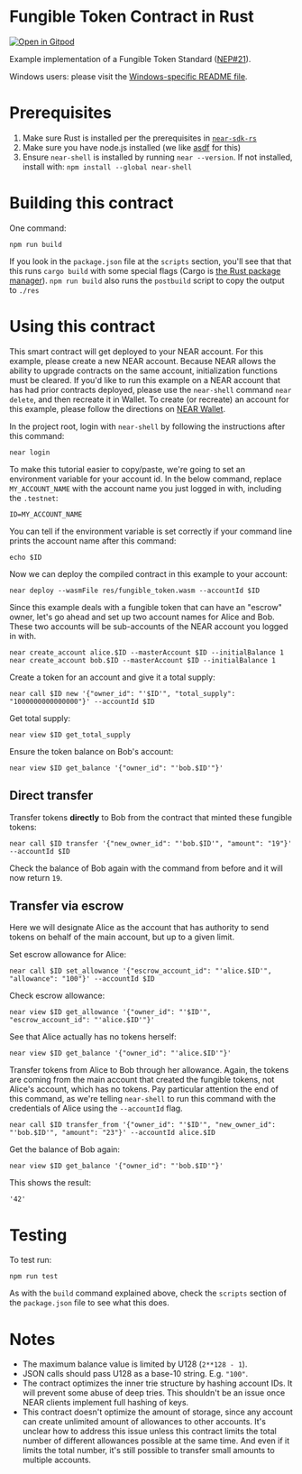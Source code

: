 Fungible Token Contract in Rust
===============================

[![Open in Gitpod](https://gitpod.io/button/open-in-gitpod.svg)](https://gitpod.io/#https://github.com/near-examples/rust-fungible-token)

<!-- MAGIC COMMENT: DO NOT DELETE! Everything above this line is hidden on NEAR Examples page -->

Example implementation of a Fungible Token Standard ([NEP#21](https://github.com/nearprotocol/neps/pull/21)).

Windows users: please visit the [Windows-specific README file](README-Windows.md).


Prerequisites
=============

1. Make sure Rust is installed per the prerequisites in [`near-sdk-rs`](https://github.com/nearprotocol/near-sdk-rs)
2. Make sure you have node.js installed (we like [asdf](https://github.com/asdf-vm/asdf) for this)
3. Ensure `near-shell` is installed by running `near --version`. If not installed, install with: `npm install --global near-shell`


Building this contract
======================

One command:

    npm run build

If you look in the `package.json` file at the `scripts` section, you'll see that that this runs `cargo build` with some special flags (Cargo is [the Rust package manager](https://doc.rust-lang.org/cargo/index.html)). `npm run build` also runs the `postbuild` script to copy the output to `./res`


Using this contract
===================

This smart contract will get deployed to your NEAR account. For this example, please create a new NEAR account. Because NEAR allows the ability to upgrade contracts on the same account, initialization functions must be cleared. If you'd like to run this example on a NEAR account that has had prior contracts deployed, please use the `near-shell` command `near delete`, and then recreate it in Wallet. To create (or recreate) an account for this example, please follow the directions on [NEAR Wallet](https://wallet.testnet.nearprotocol.com).

In the project root, login with `near-shell` by following the instructions after this command:

    near login

To make this tutorial easier to copy/paste, we're going to set an environment variable for your account id. In the below command, replace `MY_ACCOUNT_NAME` with the account name you just logged in with, including the `.testnet`:

    ID=MY_ACCOUNT_NAME

You can tell if the environment variable is set correctly if your command line prints the account name after this command:

    echo $ID

Now we can deploy the compiled contract in this example to your account:

    near deploy --wasmFile res/fungible_token.wasm --accountId $ID

Since this example deals with a fungible token that can have an "escrow" owner, let's go ahead and set up two account names for Alice and Bob. These two accounts will be sub-accounts of the NEAR account you logged in with.

    near create_account alice.$ID --masterAccount $ID --initialBalance 1
    near create_account bob.$ID --masterAccount $ID --initialBalance 1

Create a token for an account and give it a total supply:

    near call $ID new '{"owner_id": "'$ID'", "total_supply": "1000000000000000"}' --accountId $ID

Get total supply:

    near view $ID get_total_supply

Ensure the token balance on Bob's account:

    near view $ID get_balance '{"owner_id": "'bob.$ID'"}'


Direct transfer
---------------

Transfer tokens **directly** to Bob from the contract that minted these fungible tokens:

    near call $ID transfer '{"new_owner_id": "'bob.$ID'", "amount": "19"}' --accountId $ID

Check the balance of Bob again with the command from before and it will now return `19`.


Transfer via escrow
-------------------

Here we will designate Alice as the account that has authority to send tokens on behalf of the main account, but up to a given limit.

Set escrow allowance for Alice:

    near call $ID set_allowance '{"escrow_account_id": "'alice.$ID'", "allowance": "100"}' --accountId $ID

Check escrow allowance:

    near view $ID get_allowance '{"owner_id": "'$ID'", "escrow_account_id": "'alice.$ID'"}'

See that Alice actually has no tokens herself:

    near view $ID get_balance '{"owner_id": "'alice.$ID'"}'

Transfer tokens from Alice to Bob through her allowance. Again, the tokens are coming from the main account that created the fungible tokens, not Alice's account, which has no tokens. Pay particular attention the end of this command, as we're telling `near-shell` to run this command with the credentials of Alice using the `--accountId` flag.

    near call $ID transfer_from '{"owner_id": "'$ID'", "new_owner_id": "'bob.$ID'", "amount": "23"}' --accountId alice.$ID

Get the balance of Bob again:

    near view $ID get_balance '{"owner_id": "'bob.$ID'"}'

This shows the result:

    '42'


Testing
=======

To test run:

    npm run test

As with the `build` command explained above, check the `scripts` section of the `package.json` file to see what this does.


Notes
=====

- The maximum balance value is limited by U128 (`2**128 - 1`).
- JSON calls should pass U128 as a base-10 string. E.g. `"100"`.
- The contract optimizes the inner trie structure by hashing account IDs. It will prevent some abuse of deep tries. This shouldn't be an issue once NEAR clients implement full hashing of keys.
- This contract doesn't optimize the amount of storage, since any account can create unlimited amount of allowances to other accounts. It's unclear how to address this issue unless this contract limits the total number of different allowances possible at the same time. And even if it limits the total number, it's still possible to transfer small amounts to multiple accounts.
